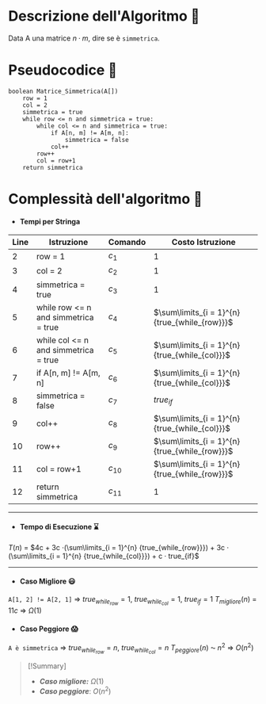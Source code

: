 # Descrizione dell'Algoritmo 📃
Data A una matrice $n · m$, dire se è `simmetrica`.

# Pseudocodice 🧬
``` Pseudocodice TI:"Matrice_Simmetrica" "FOLD"
boolean Matrice_Simmetrica(A[])
	row = 1
	col = 2
	simmetrica = true
	while row <= n and simmetrica = true:
		while col <= n and simmetrica = true:
			if A[n, m] != A[m, n]:
				simmetrica = false
			col++
		row++
		col = row+1
	return simmetrica	
```

# Complessità dell'algoritmo 🔬
- #### Tempi per Stringa
Line | Istruzione | Comando | Costo Istruzione
----- | ----- | ----- | -----
2 | row = 1 | $c_1$| $1$
3 | col = 2 | $c_2$| $1$
4 | simmetrica = true | $c_3$| $1$
5 | while row <= n and simmetrica = true |$c_4$ | $\sum\limits_{i = 1}^{n} {true_{while_{row}}}$
6 | while col <= n and simmetrica = true |$c_5$ | $\sum\limits_{i = 1}^{n} {true_{while_{col}}}$
7 | if A[n, m] != A[m, n] |$c_6$ | $\sum\limits_{i = 1}^{n} {true_{while_{col}}}$
8 | simmetrica = false |$c_7$ | $true_{if}$
9 | col++ |$c_8$| $\sum\limits_{i = 1}^{n} {true_{while_{col}}}$
10 | row++ |$c_9$| $\sum\limits_{i = 1}^{n} {true_{while_{row}}}$
11 | col = row+1 |$c_{10}$| $\sum\limits_{i = 1}^{n} {true_{while_{row}}}$
12 | return simmetrica |$c_{11}$| $1$
***
- #### Tempo di Esecuzione ⌛
$T(n)$ = $4c + 3c ·(\sum\limits_{i = 1}^{n} {true_{while_{row}}}) + 3c · (\sum\limits_{i = 1}^{n} {true_{while_{col}}}) + c · true_{if}$ 
***
- #### Caso Migliore 😃
`A[1, 2] != A[2, 1]` $\Rightarrow$ ${true_{while_{row}}} = 1$, ${true_{while_{col}}} = 1$, $true_{if} = 1$
$T_{migliore}(n)$ = $11c$ $\Rightarrow$ $Ω(1)$

- #### Caso Peggiore 😱
`A è simmetrica` $\Rightarrow$ ${true_{while_{row}}} = n$, ${true_{while_{col}}} = n$
$T_{peggiore}(n)$ ⁓ $n^2$ $\Rightarrow$ $O(n^2)$

> [!Summary]
> - ***Caso migliore:*** $Ω(1)$
> - ***Caso peggiore***: $O(n^2)$